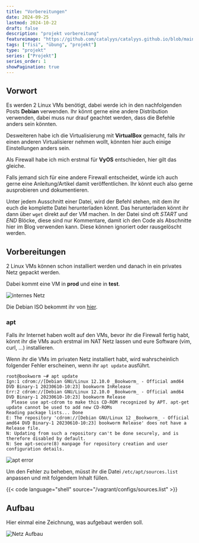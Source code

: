 ```yaml
---
title: "Vorbereitungen"
date: 2024-09-25
lastmod: 2024-10-22
draft: false
description: "projekt vorbereitung"
featureimage: "https://github.com/catalyys/catalyys.github.io/blob/main/assets/azubi_umgebung_setup.svg?raw=true"
tags: ["fisi", "übung", "projekt"]
type: "projekt"
series: ["Projekt"]
series_order: 1
showPagination: true
---
```



## Vorwort

Es werden 2 Linux VMs benötigt, dabei werde ich in den nachfolgenden Posts **Debian** verwenden. Ihr könnt gerne eine andere Distribution verwenden, dabei muss nur drauf geachtet werden, dass die Befehle anders sein könnten.

Desweiteren habe ich die Virtualisierung mit **VirtualBox** gemacht, falls ihr einen anderen Virtualisierer nehmen wollt, könnten hier auch einige Einstellungen anders sein.

Als Firewall habe ich mich erstmal für **VyOS** entschieden, hier gilt das gleiche.

Falls jemand sich für eine andere Firewall entscheidet, würde ich auch gerne eine Anleitung/Artikel damit veröffentlichen. Ihr könnt euch also gerne ausprobieren und dokumentieren.

Unter jedem Ausschnitt einer Datei, wird der Befehl stehen, mit dem ihr euch die komplette Datei herunterladen könnt.
Das herunterladen könnt ihr dann über `wget` direkt auf der VM machen.
In der Datei sind oft *START* und *END* Blöcke, diese sind nur Kommentare, damit ich den Code als Abschnitte hier im Blog verwenden kann. Diese können ignoriert oder rausgelöscht werden.

## Vorbereitungen

2 Linux VMs können schon installiert werden und danach in ein privates Netz gepackt werden.

Dabei kommt eine VM in **prod** und eine in **test**.

![internes Netz](azubi_projekt_server.png "Einstellung in VirtualBox")

Die Debian ISO bekommt ihr von [hier](https://cdimage.debian.org/debian-cd/current/amd64/iso-cd/).

### apt

Falls ihr Internet haben wollt auf den VMs, bevor ihr die Firewall fertig habt, könnt ihr die VMs auch erstmal im NAT Netz lassen und eure Software (vim, curl, ...) installieren.

Wenn ihr die VMs im privaten Netz installiert habt, wird wahrscheinlich folgender Fehler erscheinen, wenn ihr `apt update` ausführt.

```shell
root@bookworm ~# apt update
Ign:1 cdrom://[Debian GNU/Linux 12.10.0 _Bookworm_ - Official amd64 DVD Binary-1 20230610-10:23] bookworm InRelease
Err:2 cdrom://[Debian GNU/Linux 12.10.0 _Bookworm_ - Official amd64 DVD Binary-1 20230610-10:23] bookworm Release
  Please use apt-cdrom to make this CD-ROM recognized by APT. apt-get update cannot be used to add new CD-ROMs
Reading package lists... Done
E: The repository 'cdrom://[Debian GNU/Linux 12 _Bookworm_ - Official amd64 DVD Binary-1 20230610-10:23] bookworm Release' does not have a Release file.
N: Updating from such a repository can't be done securely, and is therefore disabled by default.
N: See apt-secure(8) manpage for repository creation and user configuration details.
```

![apt error](project/apt_error.png "apt Fehler wegen flaschen Repos")

Um den Fehler zu beheben, müsst ihr die Datei `/etc/apt/sources.list` anpassen und mit folgendem Inhalt füllen.

{{< code language="shell" source="/vagrant/configs/sources.list" >}}

## Aufbau

Hier einmal eine Zeichnung, was aufgebaut werden soll.

![Netz Aufbau](azubi_umgebung_setup.svg "Netz Aufbau")


